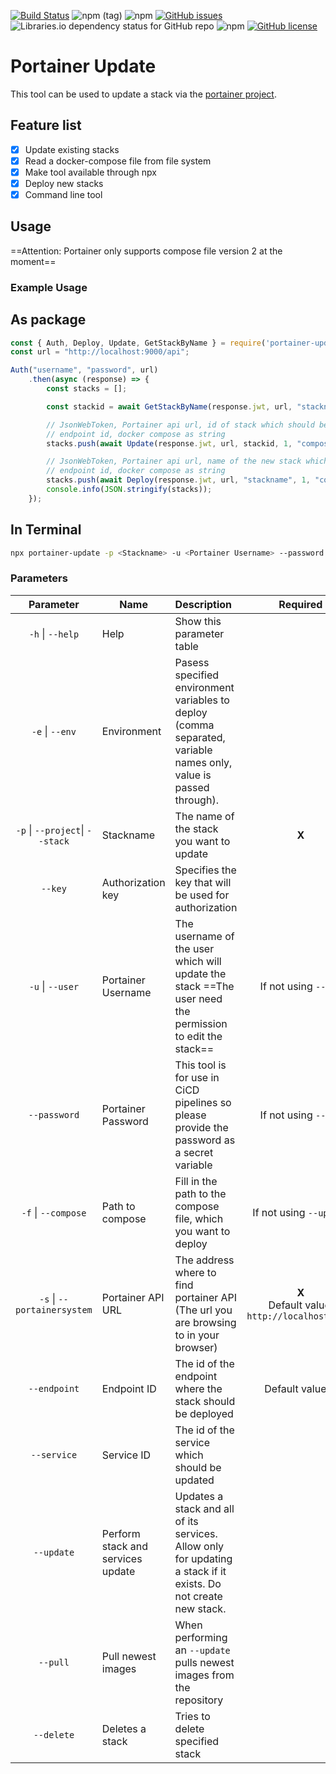[![Build Status](https://ci.p.webish.one/buildStatus/icon?style=flat-square&job=portainer-stack-updater)](https://ci.p.webish.one/job/portainer-stack-updater/job/master/) ![npm (tag)](https://img.shields.io/npm/v/portainer-update/latest?style=flat-square) ![npm](https://img.shields.io/npm/v/portainer-update?style=flat-square) [![GitHub issues](https://img.shields.io/github/issues/flweber/portainer-stack-updater?style=flat-square)](https://github.com/flweber/portainer-stack-updater/issues) ![Libraries.io dependency status for GitHub repo](https://img.shields.io/librariesio/github/flweber/portainer-stack-updater?style=flat-square) ![npm](https://img.shields.io/npm/dt/portainer-update?style=flat-square) [![GitHub license](https://img.shields.io/github/license/flweber/portainer-stack-updater?style=flat-square)](https://github.com/flweber/portainer-stack-updater/blob/master/LICENSE)
# Portainer Update
This tool can be used to update a stack via the [portainer project](https://www.portainer.io/).
## Feature list

 - [X] Update existing stacks
 - [X] Read a docker-compose file from file system
 - [X] Make tool available through npx
 - [X] Deploy new stacks
 - [X] Command line tool

 ## Usage

==Attention: Portainer only supports compose file version 2 at the moment==

### Example Usage
## As package
```javascript
const { Auth, Deploy, Update, GetStackByName } = require('portainer-update');
const url = "http://localhost:9000/api";

Auth("username", "password", url)
	.then(async (response) => {
		const stacks = [];

		const stackid = await GetStackByName(response.jwt, url, "stackname");

		// JsonWebToken, Portainer api url, id of stack which should be updated,
		// endpoint id, docker compose as string
		stacks.push(await Update(response.jwt, url, stackid, 1, "compose string"));

		// JsonWebToken, Portainer api url, name of the new stack which will be deployed,
		// endpoint id, docker compose as string
		stacks.push(await Deploy(response.jwt, url, "stackname", 1, "compose string"));
		console.info(JSON.stringify(stacks));
	});


```
## In Terminal
 ```bash
npx portainer-update -p <Stackname> -u <Portainer Username> --password <Portainer Password> -f <Path to docker compose> -s <Portainer URL>
```

### Parameters

|Parameter|Name|Description|Required|
|:--:|--|:--|:--:|
|`-h` \| `--help`|Help|Show this parameter table||
|`-e` \| `--env`|Environment|Pasess specified environment variables to deploy (comma separated, variable names only, value is passed through).||
|`-p` \| `--project`\| `--stack`|Stackname|The name of the stack you want to update|**X**|
|`--key`|Authorization key|Specifies the key that will be used for authorization||
|`-u` \| `--user`|Portainer Username|The username of the user which will update the stack ==The user need the permission to edit the stack==|If not using `--key`|
|`--password`|Portainer Password|This tool is for use in CiCD pipelines so please provide the password as a secret variable|If not using `--key`|
|`-f` \| `--compose`|Path to compose|Fill in the path to the compose file, which you want to deploy|If not using `--update`|
|`-s` \| `--portainersystem`|Portainer API URL|The address where to find portainer API (The url you are browsing to in your browser)|**X**</br> Default value: `http://localhost:9000`|
|`--endpoint`|Endpoint ID|The id of the endpoint where the stack should be deployed|Default value: `1`|
|`--service`|Service ID|The id of the service which should be updated||
|`--update`|Perform stack and services update|Updates a stack and all of its services. Allow only for updating a stack if it exists. Do not create new stack.||
|`--pull`|Pull newest images|When performing an `--update` pulls newest images from the repository||
|`--delete`|Deletes a stack|Tries to delete specified stack||
